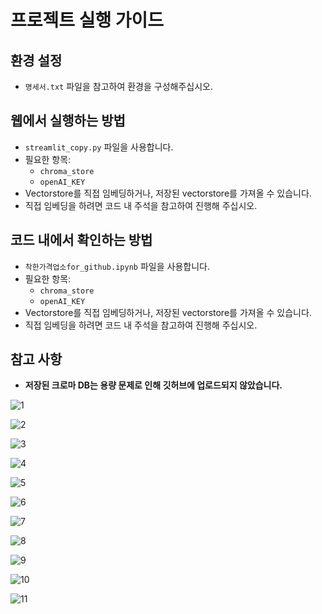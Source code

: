 # 프로젝트 실행 가이드

## 환경 설정
- `명세서.txt` 파일을 참고하여 환경을 구성해주십시오.

## 웹에서 실행하는 방법
- `streamlit_copy.py` 파일을 사용합니다.
- 필요한 항목:
  - `chroma_store`
  - `openAI_KEY`
- Vectorstore를 직접 임베딩하거나, 저장된 vectorstore를 가져올 수 있습니다.
- 직접 임베딩을 하려면 코드 내 주석을 참고하여 진행해 주십시오.

## 코드 내에서 확인하는 방법
- `착한가격업소for_github.ipynb` 파일을 사용합니다.
- 필요한 항목:
  - `chroma_store`
  - `openAI_KEY`
- Vectorstore를 직접 임베딩하거나, 저장된 vectorstore를 가져올 수 있습니다.
- 직접 임베딩을 하려면 코드 내 주석을 참고하여 진행해 주십시오.

## 참고 사항
- **저장된 크로마 DB는 용량 문제로 인해 깃허브에 업로드되지 않았습니다.**



![1](https://github.com/user-attachments/assets/6be03ad4-7ef5-4442-a643-adad51fa5301)

![2](https://github.com/user-attachments/assets/b31dd676-692a-4ea0-806a-4a3107e5268d)

![3](https://github.com/user-attachments/assets/38147da9-50db-4b91-9a01-2ab9924ab346)

![4](https://github.com/user-attachments/assets/22131f59-5c61-485b-a564-5f934f3ae57c)

![5](https://github.com/user-attachments/assets/74ffc531-5267-4842-b2a2-7594cdbf1f69)

![6](https://github.com/user-attachments/assets/87f3a87c-b592-4eed-9638-ff7dbc744f28)

![7](https://github.com/user-attachments/assets/e10422dc-7157-496a-a4fc-6d7b4ffc93a9)

![8](https://github.com/user-attachments/assets/e9857bd2-b017-4e17-8c2d-fd695f6ff93c)

![9](https://github.com/user-attachments/assets/2ad0b58f-f146-4e99-a340-2116df6e7def)

![10](https://github.com/user-attachments/assets/6e626e20-bbf3-47ef-a9ab-38f12f4e721f)

![11](https://github.com/user-attachments/assets/dec1609e-d60d-40ca-99aa-29c6cec772c3)
